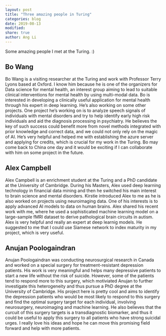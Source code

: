 ```yaml
---
layout: post
title: "Three amazing people in Turing"
categories: blog
date: 2019-08-13
modified:
share: true
author: Ang Li
---
```


Some amazing people I met at the Turing. :)

## Bo Wang

Bo Wang is a visiting researcher at the Turing and work with Professor Terry Lyons based at Oxford. 
I know him because he is one of the organizers for Data science for mental health, an interest group aiming to lead to suitable clinical interventions for mental health by using multi-modal data. 
Bo is interested in developing a clinically useful application for mental health through his expert in deep learning. 
He’s also working on some other projects. 
One project he’s working on is to analyze speech signals of individuals with mental 
disorders and try to help identify early high risk individuals and aid the diagnosis processing in
psychiatry. He believes the key of such success could benefit more from novel methods integrated with prior 
knowledge and correct data, and we could not only rely on the magic of AI. He’s very helpful and helped me 
with establishing the azure server and applying for credits, which is crucial for my work in the Turing. Bo may 
come back to China one day and it would be exciting if I can collaborate with him on some project in the future. 

## Alex Campbell
Alex Campbell is an enrichment student at the Turing and a PhD candidate at the University of Cambridge. During his Masters, Alex used deep learning technology in financial data mining and then he switched his main interest to
brain science and mental disorders. Kirstie introduced Alex to me as he is also worked on projects using neuroimaging 
data. One of his interests is to apply advanced AI models to data on human brains. Alex shared his recent work with me, 
where he used a sophisticated machine learning model on a large-sample fMRI dataset to derive pathological brain circuits 
in autism. Alex is very helpful and really an expert at deep learnig models. He suggested to me that I could use Siamese 
network to index maturity in my project, which is very useful. 

## Anujan Poologaindran

Anujan Poologaindran was conducting neurosurgical research in Canada and worked on a special surgery for treatment-resistant depression patients. His work is very meaningful and helps many depressive patients to start a new life without the risk of 
suicide. However, some of the patients tend to respond more to this surgery, which motiviated Anujan to further 
investigate this heterogeneity and thus pursue a PhD degree at the University of Cambridge. His project here is pretty 
cool and aims to identify the depression patients who would be most likely to respond to this surgery and find the 
optimal surgery target for each individual, involving neurosurgery, neuroimaging and machine learning. He also 
believes that the curcuit of this surgery targets is a transdiagnostic biomarker, and thus it could be useful to apply 
this surgery to all patients who have strong suicidal urges. I really love his ideas and hope he can move this 
promising field forward and help with more patients. 

